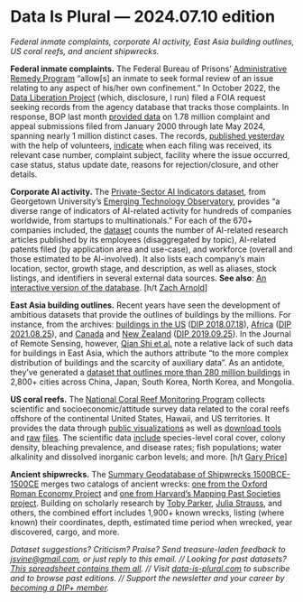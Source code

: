 Data Is Plural — 2024.07.10 edition
===================================

*Federal inmate complaints, corporate AI activity, East Asia building outlines, US coral reefs, and ancient shipwrecks.*


__Federal inmate complaints.__ The Federal Bureau of Prisons’ [Administrative Remedy Program](https://www.bop.gov/policy/progstat/1330_018.pdf) “allow[s] an inmate to seek formal review of an issue relating to any aspect of his/her own confinement.” In October 2022, the [Data Liberation Project](https://www.data-liberation-project.org/) (which, disclosure, I run) filed a FOIA request seeking records from the agency database that tracks those complaints. In response, BOP last month [provided data](https://www.data-liberation-project.org/datasets/federal-inmate-complaints/) on 1.78 million complaint and appeal submissions filed from January 2000 through late May 2024, spanning nearly 1 million distinct cases. The records, [published yesterday](https://buttondown.email/data-liberation-project/archive/dlp-dispatch-16/) with the help of volunteers, [indicate](https://docs.google.com/document/d/1vTuyUFNqS9tex4_s4PgmhF8RTvTb-uFMN5ElDjjVHTM/edit) when each filing was received, its relevant case number, complaint subject, facility where the issue occurred, case status, status update date, reasons for rejection/closure, and other details.


__Corporate AI activity.__ The [Private-Sector AI Indicators dataset](https://eto.tech/dataset-docs/private-sector-ai-indicators/), from Georgetown University’s [Emerging Technology Observatory](https://eto.tech/), provides “a diverse range of indicators of AI-related activity for hundreds of companies worldwide, from startups to multinationals.” For each of the 670+ companies included, the [dataset](https://zenodo.org/records/12520760) counts the number of AI-related research articles published by its employees (disaggregated by topic), AI-related patents filed (by application area and use-case), and workforce (overall and those estimated to be AI-involved). It also lists each company’s main location, sector, growth stage, and description, as well as aliases, stock listings, and identifiers in several external data sources. __See also__: [An interactive version of the database](https://parat.eto.tech/). [h/t [Zach Arnold](https://cset.georgetown.edu/staff/zachary-arnold/)]


__East Asia building outlines.__ Recent years have seen the development of ambitious datasets that provide the outlines of buildings by the millions. For instance, from the archives: [buildings in the US](https://github.com/Microsoft/USBuildingFootprints) ([DIP 2018.07.18](https://www.data-is-plural.com/archive/2018-07-18-edition/)), [Africa](https://sites.research.google/open-buildings/) ([DIP 2021.08.25](https://www.data-is-plural.com/archive/2021-08-25-edition/)), and [Canada](https://github.com/Microsoft/CanadianBuildingFootprints) and [New Zealand](https://medium.com/on-location/an-open-building-outlines-dataset-for-new-zealand-eef8b558ef7a) ([DIP 2019.09.25](https://www.data-is-plural.com/archive/2019-09-25-edition/)). In the Journal of Remote Sensing, however, [Qian Shi et al.](https://spj.science.org/doi/10.34133/remotesensing.0138) note a relative lack of such data for buildings in East Asia, which the authors attribute “to the more complex distribution of buildings and the scarcity of auxiliary data”. As an antidote, they’ve generated a [dataset that outlines more than 280 million buildings](https://zenodo.org/records/8174931) in 2,800+ cities across China, Japan, South Korea, North Korea, and Mongolia.


__US coral reefs.__ The [National Coral Reef Monitoring Program](https://www.coris.noaa.gov/monitoring/) collects scientific and socioeconomic/attitude survey data related to the coral reefs offshore of the continental United States, Hawaii, and US territories. It provides the data through [public visualizations](https://ncrmp-visualization-tool-noaa.hub.arcgis.com/) as well as [download tools](https://ncrmp.coralreef.noaa.gov/pages/Data%20Download) and [raw](https://www.coris.noaa.gov/monitoring/data_atlantic.html) [files](https://www.coris.noaa.gov/monitoring/data_pacific.html). The scientific data [include](https://ncrmp.coralreef.noaa.gov/pages/ncrmp-data) species-level coral cover, colony density, bleaching prevalence, and disease rates; fish populations; water alkalinity and dissolved inorganic carbon levels; and more. [h/t [Gary Price](https://www.infodocket.com/2023/11/26/science-noaa-unveils-new-data-visualization-tool-for-exploring-coral-reef-data/)]


__Ancient shipwrecks.__ The [Summary Geodatabase of Shipwrecks 1500BCE-1500CE](https://docs.google.com/spreadsheets/d/11fk5YeQ4eFOnYSBNpUdHp4TP42gJ7wY5/edit?gid=970169931#gid=970169931) merges two catalogs of ancient wrecks: [one from the Oxford Roman Economy Project](https://oxrep.classics.ox.ac.uk/databases/shipwrecks_database/) and [one from Harvard’s Mapping Past Societies project](https://darmc.harvard.edu/data-availability). Building on scholarly research by [Toby Parker](https://doi.org/10.2307/300882), [Julia Strauss](https://discovery.ucl.ac.uk/id/eprint/1349806/), and others, the combined effort includes 1,900+ known wrecks, listing (where known) their coordinates, depth, estimated time period when wrecked, year discovered, cargo, and more.


*Dataset suggestions? Criticism? Praise? Send treasure-laden feedback to jsvine@gmail.com, or just reply to this email. // Looking for past datasets? [This spreadsheet contains them all](https://docs.google.com/spreadsheets/d/1wZhPLMCHKJvwOkP4juclhjFgqIY8fQFMemwKL2c64vk/edit#gid=0). // Visit [data-is-plural.com](https://www.data-is-plural.com) to subscribe and to browse past editions. // Support the newsletter and your career by [becoming a DIP+ member](https://www.data-is-plural.com/plus/).*
